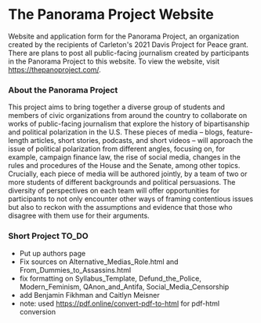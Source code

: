 # The Panorama Project Website
Website and application form for the Panorama Project, an organization created by the recipients of Carleton's 2021 Davis Project for Peace grant. There are plans to post all public-facing journalism created by participants in the Panorama Project to this website. To view the website, visit https://thepanoproject.com/.

### About the Panorama Project
This project aims to bring together a diverse group of students and members of civic organizations from around the country to collaborate on works of public-facing journalism that explore the history of bipartisanship and political polarization in the U.S. These pieces of media – blogs, feature-length articles, short stories, podcasts, and short videos – will approach the issue of political polarization from different angles, focusing on, for example, campaign finance law, the rise of social media, changes in the rules and procedures of the House and the Senate, among other topics. Crucially, each piece of media will be authored jointly, by a team of two or more students of different backgrounds and political persuasions. The diversity of perspectives on each team will offer opportunities for participants to not only encounter other ways of framing contentious issues but also to reckon with the assumptions and evidence that those who disagree with them use for their arguments.

### Short Project TO_DO
- Put up authors page
- Fix sources on Alternative_Medias_Role.html and From_Dummies_to_Assassins.html
- fix formatting on Syllabus_Template, Defund_the_Police, Modern_Feminism, QAnon_and_Antifa, Social_Media_Censorship
- add Benjamin Fikhman and Caitlyn Meisner
- note: used https://pdf.online/convert-pdf-to-html for pdf-html conversion